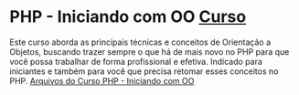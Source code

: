 # PHP - Iniciando com OO [Curso](https://www.schoolofnet.com/curso-php-iniciando-com-oo/ "Link para o Curso")
Este curso aborda as principais técnicas e conceitos de Orientação a Objetos, buscando trazer sempre o que há de mais novo no PHP para que você possa trabalhar de forma profissional e efetiva. Indicado para iniciantes e também para você que precisa retomar esses conceitos no PHP.
[Arquivos do Curso PHP - Iniciando com OO](https://github.com/denners777/cursos/tree/master/school_of_net/php_iniciando_com_oo "Arquivos do Curso")